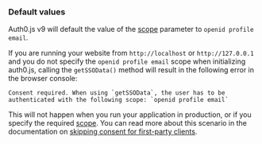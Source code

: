### Default values

Auth0.js v9 will default the value of the [scope](/scopes) parameter to `openid profile email`.

If you are running your website from `http://localhost` or `http://127.0.0.1` and you do not specify the `openid profile email` scope when initializing auth0.js, calling the `getSSOData()` method will result in the following error in the browser console:

```text
Consent required. When using `getSSOData`, the user has to be authenticated with the following scope: `openid profile email`
```

This will not happen when you run your application in production, or if you specify the required [scope](/scopes). You can read more about this scenario in the documentation on [skipping consent for first-party clients](/api-auth/user-consent#skipping-consent-for-first-party-clients).

